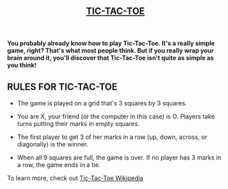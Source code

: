 <p align="center">
  <a href="https://ishubham010.github.io/Tic-Tac-Toe/">
    <h2 align="center">TIC-TAC-TOE</h2>
  </a>
</p> 

<br />

#### You probably already know how to play Tic-Tac-Toe. It's a really simple game, right? That's what most people think. But if you really wrap your brain around it, you'll discover that Tic-Tac-Toe isn't quite as simple as you think!



## RULES FOR TIC-TAC-TOE

* The game is played on a grid that's 3 squares by 3 squares.

* You are X, your friend (or the computer in this case) is O. Players take turns putting their marks in empty squares.

* The first player to get 3 of her marks in a row (up, down, across, or diagonally) is the winner.

* When all 9 squares are full, the game is over. If no player has 3 marks in a row, the game ends in a tie.


To learn more, check out [Tic-Tac-Toe Wikipedia](https://en.wikipedia.org/wiki/Tic-tac-toe) 